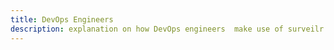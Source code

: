 ```yaml
---
title: DevOps Engineers
description: explanation on how DevOps engineers  make use of surveilr.
---
```

